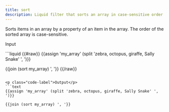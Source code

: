```yaml
---
title: sort
description: Liquid filter that sorts an array in case-sensitive order.
---
```


Sorts items in an array by a property of an item in the array. The order of the sorted array is case-sensitive.

<p class="code-label">Input</p>
```liquid
{{#raw}}
{{assign 'my_array' (split 'zebra, octopus, giraffe, Sally Snake' ', ')}}

{{join (sort my_array) ', '}}
{{/raw}}
```

<p class="code-label">Output</p>
```text
{{assign 'my_array' (split 'zebra, octopus, giraffe, Sally Snake' ', ')}}

{{join (sort my_array) ', '}}
```
